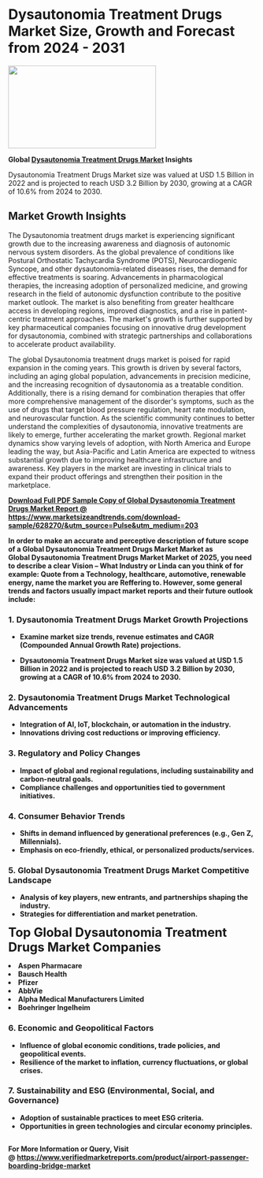 <H1>Dysautonomia Treatment Drugs Market Size, Growth and Forecast from 2024 - 2031</H1><img class="aligncenter size-medium wp-image-584254" src="https://thirdeyenews.in/wp-content/uploads/2024/09/Global-Market-Research-300x168.jpeg" alt="" width="300" height="168" /><p><strong>Global&nbsp;<a href="https://www.marketsizeandtrends.com/download-sample/628270/&amp;utm_source=Pulse&amp;utm_medium=203">Dysautonomia Treatment Drugs Market</a> Insights</strong></p><p>Dysautonomia Treatment Drugs Market size was valued at USD 1.5 Billion in 2022 and is projected to reach USD 3.2 Billion by 2030, growing at a CAGR of 10.6% from 2024 to 2030.</p><p><h2>Market Growth Insights</h2> <p>The Dysautonomia treatment drugs market is experiencing significant growth due to the increasing awareness and diagnosis of autonomic nervous system disorders. As the global prevalence of conditions like Postural Orthostatic Tachycardia Syndrome (POTS), Neurocardiogenic Syncope, and other dysautonomia-related diseases rises, the demand for effective treatments is soaring. Advancements in pharmacological therapies, the increasing adoption of personalized medicine, and growing research in the field of autonomic dysfunction contribute to the positive market outlook. The market is also benefiting from greater healthcare access in developing regions, improved diagnostics, and a rise in patient-centric treatment approaches. The market's growth is further supported by key pharmaceutical companies focusing on innovative drug development for dysautonomia, combined with strategic partnerships and collaborations to accelerate product availability.</p> <p><strong><a href="#"></a></strong></p> <p>The global Dysautonomia treatment drugs market is poised for rapid expansion in the coming years. This growth is driven by several factors, including an aging global population, advancements in precision medicine, and the increasing recognition of dysautonomia as a treatable condition. Additionally, there is a rising demand for combination therapies that offer more comprehensive management of the disorder's symptoms, such as the use of drugs that target blood pressure regulation, heart rate modulation, and neurovascular function. As the scientific community continues to better understand the complexities of dysautonomia, innovative treatments are likely to emerge, further accelerating the market growth. Regional market dynamics show varying levels of adoption, with North America and Europe leading the way, but Asia-Pacific and Latin America are expected to witness substantial growth due to improving healthcare infrastructure and awareness. Key players in the market are investing in clinical trials to expand their product offerings and strengthen their position in the marketplace.</p> <p><strong><a href="#"></p><p><span class=""><strong>Download Full PDF Sample Copy of Global Dysautonomia Treatment Drugs Market Report</strong> @ <a href="https://www.marketsizeandtrends.com/download-sample/628270/&amp;utm_source=Pulse&amp;utm_medium=203" target="_blank">https://www.marketsizeandtrends.com/download-sample/628270/&amp;utm_source=Pulse&amp;utm_medium=203</a></span></p><p>In order to make an accurate and perceptive description of future scope of a Global&nbsp;Dysautonomia Treatment Drugs Market Market as Global&nbsp;Dysautonomia Treatment Drugs Market Market of 2025, you need to describe a clear Vision &ndash; What Industry or Linda can you think of for example: Quote from a Technology, healthcare, automotive, renewable energy, name the market you are Reffering to. However, some general trends and factors usually impact market reports and their future outlook include:</p><h3>1.&nbsp;<strong>Dysautonomia Treatment Drugs Market Growth Projections</strong></h3><ul><li>Examine market size trends, revenue estimates and CAGR (Compounded Annual Growth Rate) projections.</li><li><p>Dysautonomia Treatment Drugs Market size was valued at USD 1.5 Billion in 2022 and is projected to reach USD 3.2 Billion by 2030, growing at a CAGR of 10.6% from 2024 to 2030.</p></li></ul><h3>2.&nbsp;<strong>Dysautonomia Treatment Drugs Market Technological Advancements</strong></h3><ul><li>Integration of AI, IoT, blockchain, or automation in the industry.</li><li>Innovations driving cost reductions or improving efficiency.</li></ul><h3>3.&nbsp;<strong>Regulatory and Policy Changes</strong></h3><ul><li>Impact of global and regional regulations, including sustainability and carbon-neutral goals.</li><li>Compliance challenges and opportunities tied to government initiatives.</li></ul><h3>4.&nbsp;<strong>Consumer Behavior Trends</strong></h3><ul><li>Shifts in demand influenced by generational preferences (e.g., Gen Z, Millennials).</li><li>Emphasis on eco-friendly, ethical, or personalized products/services.</li></ul><h3>5.&nbsp;<strong>Global Dysautonomia Treatment Drugs Market Competitive Landscape</strong></h3><ul><li>Analysis of key players, new entrants, and partnerships shaping the industry.</li><li>Strategies for differentiation and market penetration.</li></ul><p data-pm-slice="1 1 []"><span style="color: inherit; font-family: inherit; font-size: 25px;">Top Global Dysautonomia Treatment Drugs Market Companies</span></p><div class="" data-test-id=""><p><li>Aspen Pharmacare</li><li> Bausch Health</li><li> Pfizer</li><li> AbbVie</li><li> Alpha Medical Manufacturers Limited</li><li> Boehringer Ingelheim</li></p></div><h3>6.&nbsp;<strong>Economic and Geopolitical Factors</strong></h3><ul><li>Influence of global economic conditions, trade policies, and geopolitical events.</li><li>Resilience of the market to inflation, currency fluctuations, or global crises.</li></ul><h3>7.&nbsp;<strong>Sustainability and ESG (Environmental, Social, and Governance)</strong></h3><ul><li>Adoption of sustainable practices to meet ESG criteria.</li><li>Opportunities in green technologies and circular economy principles.</li></ul><h2><strong style="font-size: 14px;">For More Information or Query, Visit @&nbsp;</strong><a style="background-color: #ffffff; font-size: 14px;" href="https://www.marketsizeandtrends.com/report/dysautonomia-treatment-drugs-market/" target="_blank">https://www.verifiedmarketreports.com/product/airport-passenger-boarding-bridge-market</a></h2>
